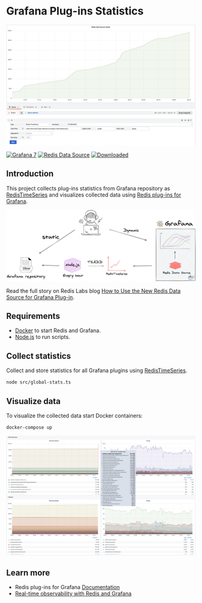 # Grafana Plug-ins Statistics

![Stats](https://raw.githubusercontent.com/RedisGrafana/grafana-plugin-stats/master/images/redis-datasource-stats.png)

[![Grafana 7](https://img.shields.io/badge/Grafana-7-orange)](https://www.grafana.com)
[![Redis Data Source](https://img.shields.io/badge/dynamic/json?color=blue&label=Redis%20Data%20Source&query=%24.version&url=https%3A%2F%2Fgrafana.com%2Fapi%2Fplugins%2Fredis-datasource)](https://grafana.com/grafana/plugins/redis-datasource)
[![Downloaded](https://img.shields.io/badge/dynamic/json?color=blue&label=Downloads&query=%24.downloads&url=https%3A%2F%2Fgrafana.com%2Fapi%2Fplugins%2Fredis-datasource)](https://grafana.com/grafana/plugins/redis-datasource)

## Introduction

This project collects plug-ins statistics from Grafana repository as [RedisTimeSeries](https://oss.redislabs.com/redistimeseries/) and visualizes collected data using [Redis plug-ins for Grafana](https://redisgrafana.github.io/).

![Diagram](https://raw.githubusercontent.com/RedisGrafana/grafana-plugin-stats/master/images/redis-grafana-stats.png)

Read the full story on Redis Labs blog [How to Use the New Redis Data Source for Grafana Plug-in](https://redislabs.com/blog/how-to-use-the-new-redis-data-source-for-grafana-plug-in/).

## Requirements

- [Docker](https://docker.com) to start Redis and Grafana.
- [Node.js](https://nodejs.org) to run scripts.

## Collect statistics

Collect and store statistics for all Grafana plugins using [RedisTimeSeries](https://oss.redislabs.com/redistimeseries/).

```bash
node src/global-stats.ts
```

## Visualize data

To visualize the collected data start Docker containers:

```bash
docker-compose up
```

![Grafana Plugins](https://raw.githubusercontent.com/RedisGrafana/grafana-plugin-stats/master/images/grafana-plugins.png)

## Learn more

- Redis plug-ins for Grafana [Documentation](https://redisgrafana.github.io/)
- [Real-time observability with Redis and Grafana](https://grafana.com/go/observabilitycon/real-time-observability-with-redis-and-grafana/)
